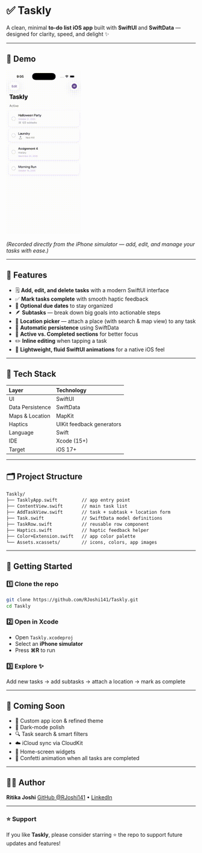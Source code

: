 # ✅ Taskly

A clean, minimal **to-do list iOS app** built with **SwiftUI** and **SwiftData** — designed for clarity, speed, and delight ✨

---

## 📱 Demo

<p align="left">
  <img src="./AppDemo.gif" width="200" alt="Taskly demo">
</p>

*(Recorded directly from the iPhone simulator — add, edit, and manage your tasks with ease.)*

---

## 🧠 Features

* 🗒️ **Add, edit, and delete tasks** with a modern SwiftUI interface
* ✅ **Mark tasks complete** with smooth haptic feedback
* 📆 **Optional due dates** to stay organized
* 🪶 **Subtasks** — break down big goals into actionable steps
* 📍 **Location picker** — attach a place (with search & map view) to any task
* 💾 **Automatic persistence** using SwiftData
* 🧩 **Active vs. Completed sections** for better focus
* ✏️ **Inline editing** when tapping a task
* 💫 **Lightweight, fluid SwiftUI animations** for a native iOS feel

---

## 🧰 Tech Stack

| Layer            | Technology                |
| :--------------- | :------------------------ |
| UI               | SwiftUI                   |
| Data Persistence | SwiftData                 |
| Maps & Location  | MapKit                    |
| Haptics          | UIKit feedback generators |
| Language         | Swift                     |
| IDE              | Xcode (15+)               |
| Target           | iOS 17+                   |

---

## 🗂️ Project Structure

```
Taskly/
├── TasklyApp.swift         // app entry point
├── ContentView.swift       // main task list
├── AddTaskView.swift       // task + subtask + location form
├── Task.swift              // SwiftData model definitions
├── TaskRow.swift           // reusable row component
├── Haptics.swift           // haptic feedback helper
├── Color+Extension.swift   // app color palette
└── Assets.xcassets/        // icons, colors, app images
```

---

## 🚀 Getting Started

### 1️⃣ Clone the repo

```bash
git clone https://github.com/RJoshi141/Taskly.git
cd Taskly
```

### 2️⃣ Open in Xcode

* Open `Taskly.xcodeproj`
* Select an **iPhone simulator**
* Press **⌘R** to run

### 3️⃣ Explore ✨

Add new tasks → add subtasks → attach a location → mark as complete

---

## 🎨 Coming Soon

* 🎨 Custom app icon & refined theme
* 🌙 Dark-mode polish
* 🔍 Task search & smart filters
* ☁️ iCloud sync via CloudKit
* 🧩 Home-screen widgets
* 🎉 Confetti animation when all tasks are completed

---

## 👩‍💻 Author

**Ritika Joshi**
[GitHub @RJoshi141](https://github.com/RJoshi141) • [LinkedIn](https://linkedin.com/in/ritikajoshi141)

---

### ⭐️ Support

If you like **Taskly**, please consider starring ⭐ the repo to support future updates and features!
